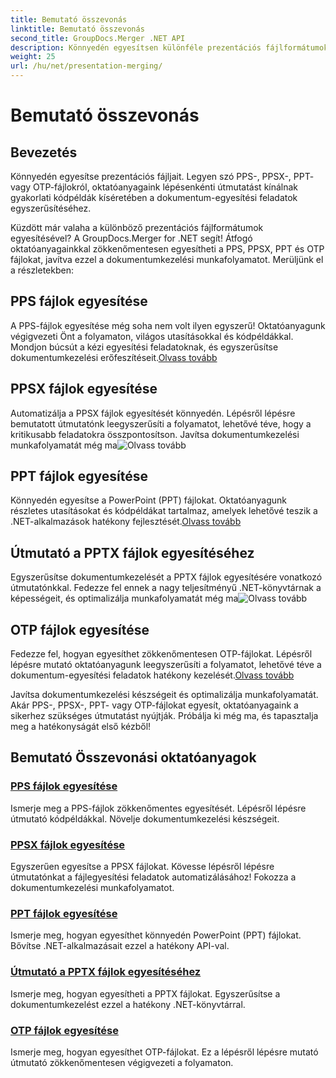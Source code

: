 ```yaml
---
title: Bemutató összevonás
linktitle: Bemutató összevonás
second_title: GroupDocs.Merger .NET API
description: Könnyedén egyesítsen különféle prezentációs fájlformátumokat. Kövesse oktatóanyagainkat a PPS, PPSX, PPT és OTP fájlok hatékony egyesítéséhez. #GroupDocs.Merger
weight: 25
url: /hu/net/presentation-merging/
---
```


# Bemutató összevonás

## Bevezetés

Könnyedén egyesítse prezentációs fájljait. Legyen szó PPS-, PPSX-, PPT- vagy OTP-fájlokról, oktatóanyagaink lépésenkénti útmutatást kínálnak gyakorlati kódpéldák kíséretében a dokumentum-egyesítési feladatok egyszerűsítéséhez.

Küzdött már valaha a különböző prezentációs fájlformátumok egyesítésével? A GroupDocs.Merger for .NET segít! Átfogó oktatóanyagainkkal zökkenőmentesen egyesítheti a PPS, PPSX, PPT és OTP fájlokat, javítva ezzel a dokumentumkezelési munkafolyamatot. Merüljünk el a részletekben:

##  PPS fájlok egyesítése

 A PPS-fájlok egyesítése még soha nem volt ilyen egyszerű! Oktatóanyagunk végigvezeti Önt a folyamaton, világos utasításokkal és kódpéldákkal. Mondjon búcsút a kézi egyesítési feladatoknak, és egyszerűsítse dokumentumkezelési erőfeszítéseit.[Olvass tovább](./merge-pps-files/)

##  PPSX fájlok egyesítése

 Automatizálja a PPSX fájlok egyesítését könnyedén. Lépésről lépésre bemutatott útmutatónk leegyszerűsíti a folyamatot, lehetővé téve, hogy a kritikusabb feladatokra összpontosítson. Javítsa dokumentumkezelési munkafolyamatát még ma![Olvass tovább](./merging-ppsx-files/)

##  PPT fájlok egyesítése

 Könnyedén egyesítse a PowerPoint (PPT) fájlokat. Oktatóanyagunk részletes utasításokat és kódpéldákat tartalmaz, amelyek lehetővé teszik a .NET-alkalmazások hatékony fejlesztését.[Olvass tovább](./how-to-merge-ppt-files/)

##  Útmutató a PPTX fájlok egyesítéséhez

 Egyszerűsítse dokumentumkezelését a PPTX fájlok egyesítésére vonatkozó útmutatónkkal. Fedezze fel ennek a nagy teljesítményű .NET-könyvtárnak a képességeit, és optimalizálja munkafolyamatát még ma![Olvass tovább](./guide-merging-pptx-files/)

##  OTP fájlok egyesítése

Fedezze fel, hogyan egyesíthet zökkenőmentesen OTP-fájlokat. Lépésről lépésre mutató oktatóanyagunk leegyszerűsíti a folyamatot, lehetővé téve a dokumentum-egyesítési feladatok hatékony kezelését.[Olvass tovább](./merging-otp-files/)

Javítsa dokumentumkezelési készségeit és optimalizálja munkafolyamatát. Akár PPS-, PPSX-, PPT- vagy OTP-fájlokat egyesít, oktatóanyagaink a sikerhez szükséges útmutatást nyújtják. Próbálja ki még ma, és tapasztalja meg a hatékonyságát első kézből!
## Bemutató Összevonási oktatóanyagok
### [PPS fájlok egyesítése](./merge-pps-files/)
Ismerje meg a PPS-fájlok zökkenőmentes egyesítését. Lépésről lépésre útmutató kódpéldákkal. Növelje dokumentumkezelési készségeit.
### [PPSX fájlok egyesítése](./merging-ppsx-files/)
Egyszerűen egyesítse a PPSX fájlokat. Kövesse lépésről lépésre útmutatónkat a fájlegyesítési feladatok automatizálásához! Fokozza a dokumentumkezelési munkafolyamatot.
### [PPT fájlok egyesítése](./how-to-merge-ppt-files/)
Ismerje meg, hogyan egyesíthet könnyedén PowerPoint (PPT) fájlokat. Bővítse .NET-alkalmazásait ezzel a hatékony API-val.
### [Útmutató a PPTX fájlok egyesítéséhez](./guide-merging-pptx-files/)
Ismerje meg, hogyan egyesítheti a PPTX fájlokat. Egyszerűsítse a dokumentumkezelést ezzel a hatékony .NET-könyvtárral.
### [OTP fájlok egyesítése](./merging-otp-files/)
Ismerje meg, hogyan egyesíthet OTP-fájlokat. Ez a lépésről lépésre mutató útmutató zökkenőmentesen végigvezeti a folyamaton.